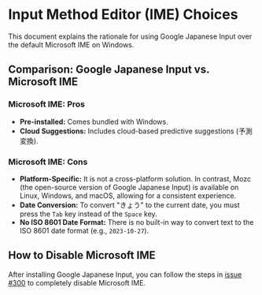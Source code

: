 # Input Method Editor (IME) Choices

This document explains the rationale for using Google Japanese Input over the default Microsoft IME on Windows.

## Comparison: Google Japanese Input vs. Microsoft IME

### Microsoft IME: Pros

- **Pre-installed:** Comes bundled with Windows.
- **Cloud Suggestions:** Includes cloud-based predictive suggestions (予測変換).

### Microsoft IME: Cons

- **Platform-Specific:** It is not a cross-platform solution. In contrast, Mozc (the open-source version of Google Japanese Input) is available on Linux, Windows, and macOS, allowing for a consistent experience.
- **Date Conversion:** To convert "きょう" to the current date, you must press the `Tab` key instead of the `Space` key.
- **No ISO 8601 Date Format:** There is no built-in way to convert text to the ISO 8601 date format (e.g., `2023-10-27`).

## How to Disable Microsoft IME

After installing Google Japanese Input, you can follow the steps in [issue #300](https://github.com/kachick/dotfiles/issues/300) to completely disable Microsoft IME.
